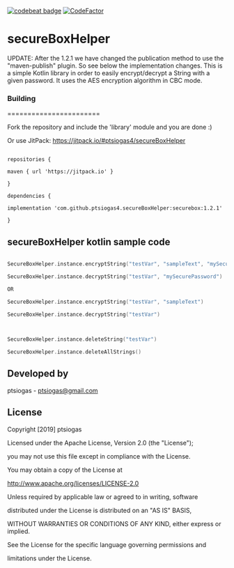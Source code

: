 [![codebeat badge](https://codebeat.co/badges/085851e5-61df-482f-a5a7-5af0cad123e7)](https://codebeat.co/projects/github-com-ptsiogas4-secureboxhelper-master)
[![CodeFactor](https://www.codefactor.io/repository/github/ptsiogas4/secureboxhelper/badge)](https://www.codefactor.io/repository/github/ptsiogas4/secureboxhelper)

# secureBoxHelper
UPDATE: After the 1.2.1 we have changed the publication method to use the "maven-publish" plugin. So see below the implementation changes.
This is a simple Kotlin library in order to easily encrypt/decrypt a String with a given password. It uses the AES encryption algorithm in CBC mode.

  

### Building

=======================

Fork the repository and include the 'library' module and you are done :)

  

Or use JitPack: https://jitpack.io/#ptsiogas4/secureBoxHelper

  

```

repositories {

maven { url 'https://jitpack.io' }

}

dependencies {

implementation 'com.github.ptsiogas4.secureBoxHelper:securebox:1.2.1'

}

```

  

## secureBoxHelper kotlin sample code

```kotlin

SecureBoxHelper.instance.encryptString("testVar", "sampleText", "mySecurePassword")

SecureBoxHelper.instance.decryptString("testVar", "mySecurePassword")

OR

SecureBoxHelper.instance.encryptString("testVar", "sampleText")

SecureBoxHelper.instance.decryptString("testVar")

  

SecureBoxHelper.instance.deleteString("testVar")

SecureBoxHelper.instance.deleteAllStrings()

```

  

## Developed by

ptsiogas - <a  href='javascript:'>ptsiogas@gmail.com</a>

  

## License

Copyright [2019] ptsiogas

  

Licensed under the Apache License, Version 2.0 (the "License");

you may not use this file except in compliance with the License.

You may obtain a copy of the License at

  

http://www.apache.org/licenses/LICENSE-2.0

  

Unless required by applicable law or agreed to in writing, software

distributed under the License is distributed on an "AS IS" BASIS,

WITHOUT WARRANTIES OR CONDITIONS OF ANY KIND, either express or implied.

See the License for the specific language governing permissions and

limitations under the License.
